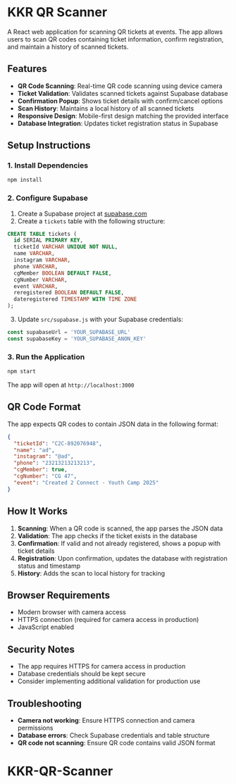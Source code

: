 # KKR QR Scanner

A React web application for scanning QR tickets at events. The app allows users to scan QR codes containing ticket information, confirm registration, and maintain a history of scanned tickets.

## Features

- **QR Code Scanning**: Real-time QR code scanning using device camera
- **Ticket Validation**: Validates scanned tickets against Supabase database
- **Confirmation Popup**: Shows ticket details with confirm/cancel options
- **Scan History**: Maintains a local history of all scanned tickets
- **Responsive Design**: Mobile-first design matching the provided interface
- **Database Integration**: Updates ticket registration status in Supabase

## Setup Instructions

### 1. Install Dependencies

```bash
npm install
```

### 2. Configure Supabase

1. Create a Supabase project at [supabase.com](https://supabase.com)
2. Create a `tickets` table with the following structure:

```sql
CREATE TABLE tickets (
  id SERIAL PRIMARY KEY,
  ticketId VARCHAR UNIQUE NOT NULL,
  name VARCHAR,
  instagram VARCHAR,
  phone VARCHAR,
  cgMember BOOLEAN DEFAULT FALSE,
  cgNumber VARCHAR,
  event VARCHAR,
  reregistered BOOLEAN DEFAULT FALSE,
  dateregistered TIMESTAMP WITH TIME ZONE
);
```

3. Update `src/supabase.js` with your Supabase credentials:

```javascript
const supabaseUrl = 'YOUR_SUPABASE_URL'
const supabaseKey = 'YOUR_SUPABASE_ANON_KEY'
```

### 3. Run the Application

```bash
npm start
```

The app will open at `http://localhost:3000`

## QR Code Format

The app expects QR codes to contain JSON data in the following format:

```json
{
  "ticketId": "C2C-892076948",
  "name": "ad",
  "instagram": "@ad",
  "phone": "23213213213213",
  "cgMember": true,
  "cgNumber": "CG 47",
  "event": "Created 2 Connect - Youth Camp 2025"
}
```

## How It Works

1. **Scanning**: When a QR code is scanned, the app parses the JSON data
2. **Validation**: The app checks if the ticket exists in the database
3. **Confirmation**: If valid and not already registered, shows a popup with ticket details
4. **Registration**: Upon confirmation, updates the database with registration status and timestamp
5. **History**: Adds the scan to local history for tracking

## Browser Requirements

- Modern browser with camera access
- HTTPS connection (required for camera access in production)
- JavaScript enabled

## Security Notes

- The app requires HTTPS for camera access in production
- Database credentials should be kept secure
- Consider implementing additional validation for production use

## Troubleshooting

- **Camera not working**: Ensure HTTPS connection and camera permissions
- **Database errors**: Check Supabase credentials and table structure
- **QR code not scanning**: Ensure QR code contains valid JSON format
# KKR-QR-Scanner
